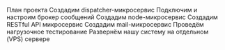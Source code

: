 План проекта
Создадим dispatcher-микросервис
Подключим и настроим брокер сообщений
Создадим node-микросервис
Создадим RESTful API микросервис
Создадим mail-микросервис
Проведём нагрузочное тестирование
Развернём нашу систему на отдельном (VPS) сервере
